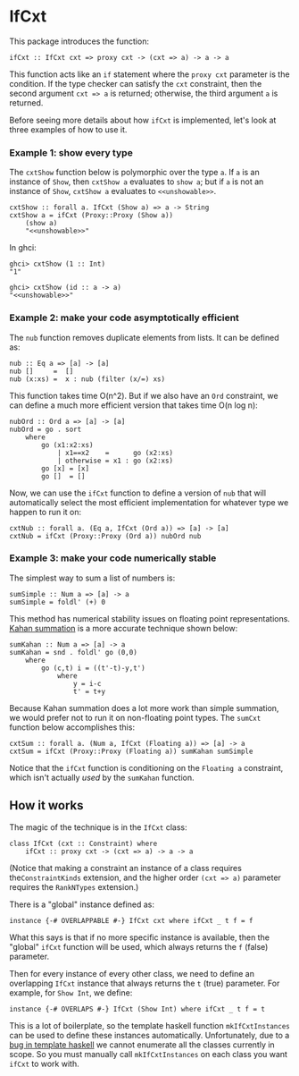 # IfCxt

This package introduces the function:
```
ifCxt :: IfCxt cxt => proxy cxt -> (cxt => a) -> a -> a
```
This function acts like an `if` statement where the `proxy cxt` parameter is the condition.
If the type checker can satisfy the `cxt` constraint, then the second argument `cxt => a` is returned;
otherwise, the third argument `a` is returned.

Before seeing more details about how `ifCxt` is implemented,
let's look at three examples of how to use it.

### Example 1: show every type

The `cxtShow` function below is polymorphic over the type `a`.
If `a` is an instance of `Show`, then `cxtShow a` evaluates to `show a`;
but if `a` is not an instance of `Show`, `cxtShow a` evaluates to `<<unshowable>>`.

```
cxtShow :: forall a. IfCxt (Show a) => a -> String
cxtShow a = ifCxt (Proxy::Proxy (Show a))
    (show a)
    "<<unshowable>>"
```
In ghci:

```
ghci> cxtShow (1 :: Int)
"1"
```
```
ghci> cxtShow (id :: a -> a)
"<<unshowable>>"
```

### Example 2: make your code asymptotically efficient

The `nub` function removes duplicate elements from lists.
It can be defined as:

```
nub :: Eq a => [a] -> [a]
nub []     =  []
nub (x:xs) =  x : nub (filter (x/=) xs)
```
This function takes time O(n^2).
But if we also have an `Ord` constraint, we can define a much more efficient version that takes time O(n log n):

```
nubOrd :: Ord a => [a] -> [a]
nubOrd = go . sort
    where
        go (x1:x2:xs)
            | x1==x2    =      go (x2:xs)
            | otherwise = x1 : go (x2:xs)
        go [x] = [x]
        go []  = []
```
Now, we can use the `ifCxt` function to define a version of `nub` that will automatically select the most efficient implementation for whatever type we happen to run it on:

```
cxtNub :: forall a. (Eq a, IfCxt (Ord a)) => [a] -> [a]
cxtNub = ifCxt (Proxy::Proxy (Ord a)) nubOrd nub
```

### Example 3: make your code numerically stable

The simplest way to sum a list of numbers is:
```
sumSimple :: Num a => [a] -> a
sumSimple = foldl' (+) 0
```
This method has numerical stability issues on floating point representations.
[Kahan summation](https://en.wikipedia.org/wiki/Kahan_summation_algorithm) is a more accurate technique shown below:
```
sumKahan :: Num a => [a] -> a
sumKahan = snd . foldl' go (0,0)
    where
        go (c,t) i = ((t'-t)-y,t')
            where
                y = i-c
                t' = t+y
```
Because Kahan summation does a lot more work than simple summation, we would prefer not to run it on non-floating point types.
The `sumCxt` function below accomplishes this:
```
cxtSum :: forall a. (Num a, IfCxt (Floating a)) => [a] -> a
cxtSum = ifCxt (Proxy::Proxy (Floating a)) sumKahan sumSimple
```
Notice that the `ifCxt` function is conditioning on the `Floating a` constraint,
which isn't actually *used* by the `sumKahan` function.

## How it works

The magic of the technique is in the `IfCxt` class:
```
class IfCxt (cxt :: Constraint) where
    ifCxt :: proxy cxt -> (cxt => a) -> a -> a
```
(Notice that making a constraint an instance of a class requires the`ConstraintKinds` extension,
and the higher order `(cxt => a)` parameter requires the `RankNTypes` extension.)

There is a "global" instance defined as:
```
instance {-# OVERLAPPABLE #-} IfCxt cxt where ifCxt _ t f = f
```
What this says is that if no more specific instance is available, then the "global" `ifCxt` function will be used, which always returns the `f` (false) parameter.

Then for every instance of every other class, we need to define an overlapping `IfCxt` instance that always returns the `t` (true) parameter.
For example, for `Show Int`, we define:
```
instance {-# OVERLAPS #-} IfCxt (Show Int) where ifCxt _ t f = t
```

This is a lot of boilerplate, so the template haskell function `mkIfCxtInstances` can be used to define these instances automatically.
Unfortunately, due to a [bug in template haskell](https://ghc.haskell.org/trac/ghc/ticket/9699) we cannot enumerate all the classes currently in scope.
So you must manually call `mkIfCxtInstances` on each class you want `ifCxt` to work with.
